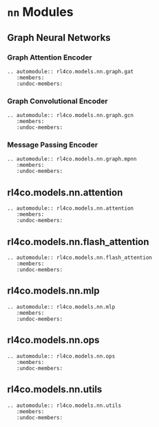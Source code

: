 # `nn` Modules

## Graph Neural Networks

### Graph Attention Encoder

```{eval-rst}
.. automodule:: rl4co.models.nn.graph.gat
   :members:
   :undoc-members:
```

### Graph Convolutional Encoder

```{eval-rst}
.. automodule:: rl4co.models.nn.graph.gcn
   :members:
   :undoc-members:
```

### Message Passing Encoder

```{eval-rst}
.. automodule:: rl4co.models.nn.graph.mpnn
   :members:
   :undoc-members:
```

## rl4co.models.nn.attention

```{eval-rst}
.. automodule:: rl4co.models.nn.attention
   :members:
   :undoc-members:
```


## rl4co.models.nn.flash_attention

```{eval-rst}
.. automodule:: rl4co.models.nn.flash_attention
   :members:
   :undoc-members:
```

## rl4co.models.nn.mlp

```{eval-rst}
.. automodule:: rl4co.models.nn.mlp
   :members:
   :undoc-members:
```

## rl4co.models.nn.ops

```{eval-rst}
.. automodule:: rl4co.models.nn.ops
   :members:
   :undoc-members:
```

## rl4co.models.nn.utils

```{eval-rst}
.. automodule:: rl4co.models.nn.utils
   :members:
   :undoc-members:
```